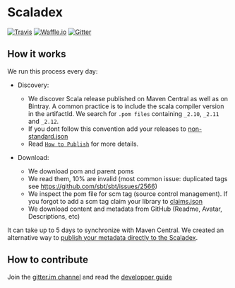 # Scaladex

[![Travis](https://img.shields.io/travis/scalacenter/scaladex.svg?style=flat-square)](https://travis-ci.org/scalacenter/scaladex)
[![Waffle.io](https://img.shields.io/waffle/label/scalacenter/scaladex/in%20progress.svg?style=flat-square)](https://waffle.io/scalacenter/scaladex)
[![Gitter](https://img.shields.io/gitter/room/scalacenter/scaladex.svg?style=flat-square)](https://gitter.im/scalacenter/scaladex)

## How it works

We run this process every day:

* Discovery:
  * We discover Scala release published on Maven Central as well as on Bintray. A common practice is to include the scala compiler version in the artifactId. We search for `.pom files` containing `_2.10`, `_2.11` and `_2.12`.
  * If you dont follow this convention add your releases to [non-standard.json](https://github.com/scalacenter/scaladex-data/blob/master/non-standard.json)
  * Read [`How to Publish`](/doc/user/publish-central.md) for more details.

* Download:
  * We download pom and parent poms
  * We read them, 10% are invalid (most common issue: duplicated tags see https://github.com/sbt/sbt/issues/2566)
  * We inspect the pom file for scm tag (source control management). If you forgot to add a scm tag claim your library to [claims.json](https://github.com/scalacenter/scaladex-data/blob/master/claims.json)
  * We download content and metadata from GitHub (Readme, Avatar, Descriptions, etc)


It can take up to 5 days to synchronize with Maven Central. We created an alternative way to [publish your 
metadata directly to the Scaladex](/doc/user/publish-scaladex.md).

## How to contribute

Join the [gitter.im channel](https://gitter.im/scalacenter/scaladex) and read the [developper guide](/doc/dev/README.md)
